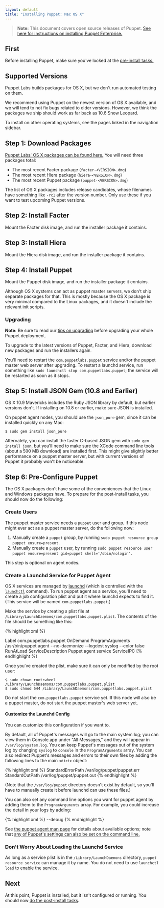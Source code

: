 ```yaml
---
layout: default
title: "Installing Puppet: Mac OS X"
---
```


[peinstall]: /pe/latest/install_basic.html

> **Note:** This document covers open source releases of Puppet. [See here for instructions on installing Puppet Enterprise.][peinstall]

First
-----

Before installing Puppet, make sure you've looked at the [pre-install tasks.](./pre_install.html)

Supported Versions
-----

Puppet Labs builds packages for OS X, but we don't run automated testing on them.

We recommend using Puppet on the newest version of OS X available, and we will tend to not fix bugs related to older versions. However, we think the packages we ship should work as far back as 10.6 Snow Leopard.

To install on other operating systems, see the pages linked in the navigation sidebar.

Step 1: Download Packages
-----

[Puppet Labs' OS X packages can be found here.](http://downloads.puppetlabs.com/mac/) You will need three packages total:

* The most recent Facter package (`facter-<VERSION>.dmg`)
* The most recent Hiera package (`hiera-<VERSION>.dmg`)
* The most recent Puppet package (`puppet-<VERSION>.dmg`)

The list of OS X packages includes release candidates, whose filenames have something like `-rc1` after the version number. Only use these if you want to test upcoming Puppet versions.

Step 2: Install Facter
-----

Mount the Facter disk image, and run the installer package it contains.

Step 3: Install Hiera
-----

Mount the Hiera disk image, and run the installer package it contains.

Step 4: Install Puppet
-----

Mount the Puppet disk image, and run the installer package it contains.

Although OS X systems can act as puppet master servers, we don't ship separate packages for that. This is mostly because the OS X package is very minimal compared to the Linux packages, and it doesn't include the relevant init scripts.

### Upgrading

**Note:** Be sure to read our [tips on upgrading](./upgrading.html) before upgrading your whole Puppet deployment.

To upgrade to the latest versions of Puppet, Facter, and Hiera, download new packages and run the installers again.

You'll need to restart the `com.puppetlabs.puppet` service and/or the puppet master web server after upgrading. To restart a launchd service, run something like `sudo launchctl stop com.puppetlabs.puppet`; the service will be restarted as soon as it stops.

Step 5: Install JSON Gem (10.8 and Earlier)
-----

OS X 10.9 Mavericks includes the Ruby JSON library by default, but earlier versions don't. If installing on 10.8 or earlier, make sure JSON is installed.

On puppet agent nodes, you should use the `json_pure` gem, since it can be installed quickly on any Mac:

    $ sudo gem install json_pure

Alternately, you can install the faster C-based JSON gem with `sudo gem install json`, but you'll need to make sure the XCode command line tools (about a 500 MB download) are installed first. This might give slightly better performance on a puppet master server, but with current versions of Puppet it probably won't be noticeable.

Step 6: Pre-Configure Puppet
-----

The OS X packages don't have some of the conveniences that the Linux and Windows packages have. To prepare for the post-install tasks, you should now do the following:

### Create Users

The puppet master service needs a `puppet` user and group. If this node might ever act as a puppet master server, do the following now:

1. Manually create a `puppet` group, by running `sudo puppet resource group puppet ensure=present`.
2. Manually create a `puppet` user, by running `sudo puppet resource user puppet ensure=present gid=puppet shell='/sbin/nologin'`.

This step is optional on agent nodes.

### Create a Launchd Service for Puppet Agent

[launchd]: http://developer.apple.com/library/mac/#documentation/MacOSX/Conceptual/BPSystemStartup/Chapters/CreatingLaunchdJobs.html
[launchctl]: http://developer.apple.com/library/mac/#documentation/Darwin/Reference/ManPages/man1/launchctl.1.html

OS X services are managed by [launchd][] (which is controlled with the [`launchctl`][launchctl] command). To run puppet agent as a service, you'll need to create a job configuration plist and put it where launchd expects to find it. (This service will be named `com.puppetlabs.puppet`.)

Make the service by creating a plist file at `/Library/LaunchDaemons/com.puppetlabs.puppet.plist`. The contents of the file should be something like this:

{% highlight xml %}
<?xml version="1.0" encoding="UTF-8"?>
<!DOCTYPE plist PUBLIC "-//Apple Computer//DTD PLIST 1.0//EN" "http://www.apple.com/DTDs/PropertyList-1.0.dtd">
<plist version="1.0">
<dict>
        <key>Label</key>
        <string>com.puppetlabs.puppet</string>
        <key>OnDemand</key>
        <false/>
        <key>ProgramArguments</key>
        <array>
                <string>/usr/bin/puppet</string>
                <string>agent</string>
                <string>--no-daemonize</string>
                <string>--logdest</string>
                <string>syslog</string>
                <string>--color</string>
                <string>false</string>
        </array>
        <key>RunAtLoad</key>
        <true/>
        <key>ServiceDescription</key>
        <string>Puppet agent service</string>
        <key>ServiceIPC</key>
        <false/>
</dict>
</plist>
{% endhighlight %}

Once you've created the plist, make sure it can only be modified by the root user:

    $ sudo chown root:wheel /Library/LaunchDaemons/com.puppetlabs.puppet.plist
    $ sudo chmod 644 /Library/LaunchDaemons/com.puppetlabs.puppet.plist

Do not start the `com.puppetlabs.puppet` service yet. If this node will also be a puppet master, do not start the puppet master's web server yet.

#### Customize the Launchd Config

You can customize this configuration if you want to.

By default, all of Puppet's messages will go to the main system log; you can view them in Console.app under "All Messages," and they will appear in `/var/log/system.log`. You can keep Puppet's messages out of the system log by changing `syslog` to `console` in the `ProgramArguments` array. You can also redirect Puppet's messages and errors to their own files by adding the following lines to the main `<dict>` object:

{% highlight xml %}
<key>StandardErrorPath</key>
<string>/var/log/puppet/puppet.err</string>
<key>StandardOutPath</key>
<string>/var/log/puppet/puppet.out</string>
{% endhighlight %}

(Note that the `/var/log/puppet` directory doesn't exist by default, so you'll have to manually create it before launchd can use these files.)

You can also set any command line options you want for puppet agent by adding them to the `ProgramArguments` array. For example, you could increase the detail in your logs by adding:

{% highlight xml %}
<string>--debug</string>
{% endhighlight %}

See [the puppet agent man page](/references/latest/man/agent.html) for details about available options; note that [any of Puppet's settings can also be set on the command line.](/puppet/latest/reference/config_about_settings.html)

### Don't Worry About Loading the Launchd Service

As long as a service plist is in the `/Library/LaunchDaemons` directory, `puppet resource service` can manage it by name. You do not need to use `launchctl load` to enable the service.


Next
----

At this point, Puppet is installed, but it isn't configured or running. You should now [do the post-install tasks](./post_install.html).
